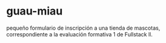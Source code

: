 # guau-miau
pequeño formulario de inscripción a una tienda de mascotas, correspondiente a la evaluación formativa 1 de Fullstack ll.

